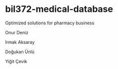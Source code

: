 # bil372-medical-database

Optimized solutions for pharmacy business

Onur Deniz

Irmak Aksaray

Doğukan Ünlü

Yiğit Çevik
